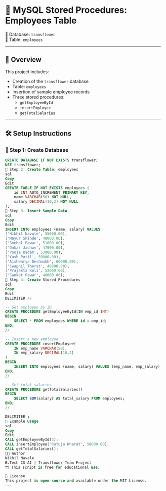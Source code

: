 # 💼 MySQL Stored Procedures: Employees Table

📁 Database: `transflower`  
📄 Table: `employees`

---

## 📂 Overview

This project includes:

- Creation of the `transflower` database
- Table: `employees`
- Insertion of sample employee records 
- Three stored procedures:
  - `getEmployeeById`
  - `insertEmployee`
  - `getTotalSalaries`

---

## 🛠️ Setup Instructions

### 🔹 Step 1: Create Database

```sql
CREATE DATABASE IF NOT EXISTS transflower;
USE transflower;
🔹 Step 2: Create Table: employees
sql
Copy
Edit
CREATE TABLE IF NOT EXISTS employees (
    id INT AUTO_INCREMENT PRIMARY KEY,
    name VARCHAR(50) NOT NULL,
    salary DECIMAL(10,2) NOT NULL
);
🔹 Step 3: Insert Sample Data
sql
Copy
Edit
INSERT INTO employees (name, salary) VALUES
('Nikhil Navale', 55000.00),
('Mayur Shinde', 48000.00),
('Snehal Pawar', 51000.00),
('Omkar Jadhav', 47000.00),
('Pooja Kadam', 53000.00),
('Yash Patil', 50000.00),
('Aishwarya Deshmukh', 60000.00),
('Swapnil Thorat', 49000.00),
('Prajakta Koli', 52000.00),
('Sanket Pawar', 46000.00);
🔹 Step 4: Create Stored Procedures
sql
Copy
Edit
DELIMITER //

-- Get employee by ID
CREATE PROCEDURE getEmployeeById(IN emp_id INT)
BEGIN
    SELECT * FROM employees WHERE id = emp_id;
END;
//

-- Insert a new employee
CREATE PROCEDURE insertEmployee(
    IN emp_name VARCHAR(50),
    IN emp_salary DECIMAL(10,2)
)
BEGIN
    INSERT INTO employees (name, salary) VALUES (emp_name, emp_salary);
END;
//

-- Get total salaries
CREATE PROCEDURE getTotalSalaries()
BEGIN
    SELECT SUM(salary) AS total_salary FROM employees;
END;
//

DELIMITER ;
🧪 Example Usage
sql
Copy
Edit
CALL getEmployeeById(3);
CALL insertEmployee('Rutuja Kharat', 58000.00);
CALL getTotalSalaries();
👨‍💻 Author
Nikhil Navale
B.Tech CS-AI | Transflower Team Project
🗂️ This script is free for educational use.

📜 License
This project is open-source and available under the MIT License.
---
